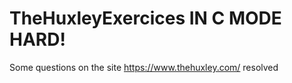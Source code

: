 # TheHuxleyExercices IN C MODE HARD!
 Some questions on the site https://www.thehuxley.com/ resolved
